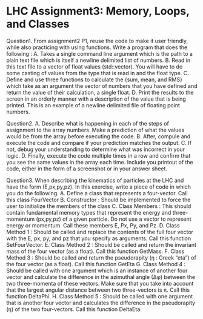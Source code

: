 # LHC Assignment3: Memory, Loops, and Classes 

Question1. From assignment2 P1, reuse the code to make it user friendly, while also practicing with using functions. Write a program that does the following :
       A. Takes a single command line argument which is the path to a plain text file which is itself a newline delimited list of numbers.
       B. Read in this text file to a vector of float values (std::vector<float>). You will have to do some casting of values from the type that is read in and the float type.
       C. Define and use three functions to calculate the {sum, mean, and RMS} which take as an argument the vector of numbers that you have defined and return the value of their calculation, a single float.
       D. Print the results to the screen in an orderly manner with a description of the value that is being printed.
This is an example of a newline delimited file of floating point numbers.
  

Question2.
       A. Describe what is happening in each of the steps of assignment to the array numbers. Make a prediction of what the values would be from the array before executing the code. 
       B. After, compule and execute the code and compare if your prediction matches the output.
       C. If not, debug your understanding to determine what was incorrect in your logic. 
       D. Finally, execute the code multiple times in a row and confirm that you see the same values in the array each time. Include you printout of the code, either in the form of a screenshot or in your answer sheet.
       
       
Question3. When describing the kinematics of particles at the LHC and have the form (E,px,py,pz). In this exercise, write a piece of code in which you do the following.
       A. Define a class that represents a four-vector. Call this class FourVector
       B. Constructor : Should be implemented to force the user to initialize the members of the class
       C. Class Members : This should contain fundamental memory types that represent the energy and three- momentum (px,py,pz) of a given particle. Do not use a vector to represent energy or momentum. Call these members E, Px, Py, and Pz.
       D. Class Method 1 : Should be called and replace the contents of the full four vector with the E, px, py, and pz that you specify as arguments. Call this function SetFourVector.
       E. Class Method 2 : Should be called and return the invariant mass of the four vector (as a float). Call this function GetMass.
       F. Class Method 3 : Should be called and return the pseudorapity (η : Greek “eta”) of the four vector (as a float). Call this function GetEta
       G. Class Method 4 : Should be called with one argument which is an instance of another four vector and calculate the difference in the azimuthal angle (∆φ) between the two three-momenta of these vectors. Make sure that you take into account that the largest angular distance between two three-vectors is π. Call this function DeltaPhi.
       H. Class Method 5 : Should be called with one argument that is another four vector and calculates the difference in the pseudorapity (η) of the two four-vectors. Call this function DeltaEta.
